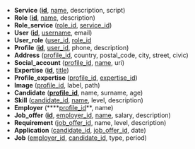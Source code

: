 * **Service** (**<ins>id</ins>**, <ins>name</ins>, description, script) <br>
* **Role** (**<ins>id</ins>**, <ins>name</ins>, description) <br>
* **Role_service** (<ins>role_id</ins>, <ins>service_id</ins>) <br>
* **User** (**<ins>id</ins>**, <ins>username</ins>, email) <br>
* **User_role** (<ins>user_id</ins>, <ins>role_id</ins> <br>
* **Profile** (**<ins>id</ins>**, <ins>user_id</ins>, phone, description) <br>
* **Address** (<ins>profile_id</ins>, country, postal_code, city, street, civic) <br>
* **Social_account** (<ins>profile_id</ins>, <ins>name</ins>, uri) <br>
* **Expertise** (**<ins>id</ins>**, <ins>title</ins>) <br>
* **Profile_expertise** (<ins>profile_id</ins>, <ins>expertise_id</ins>) <br>
* **Image** (<ins>profile_id</ins>, label, path) <br>
* **Candidate** (**<ins>profile_id</ins>**, name, surname, age) <br>
* **Skill** (<ins>candidate_id</ins>, <ins>name</ins>, level, description) <br>
* **Employer** (****<ins>profile_id</ins>**, name) <br>
* **Job_offer** (**<ins>id</ins>**, <ins>employer_id</ins>, <ins>name</ins>, salary, description) <br>
* **Requirement** (<ins>job_offer_id</ins>, name, level, description) <br>
* **Application** (<ins>candidate_id</ins>, <ins>job_offer_id</ins>, date) <br>
* **Job** (<ins>employer_id</ins>, <ins>candidate_id</ins>, type, period) <br>
